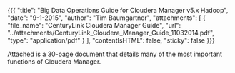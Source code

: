 {{{
  "title": "Big Data Operations Guide for Cloudera Manager v5.x Hadoop",
  "date": "9-1-2015",
  "author": "Tim Baumgartner",
  "attachments": [
    {
      "file_name": "CenturyLink Cloudera Manager Guide",
      "url": "../attachments/CenturyLink_Cloudera_Manager_Guide_11032014.pdf",
      "type": "application/pdf"
    }
  ],
  "contentIsHTML": false,
  "sticky": false
}}}

Attached is a 30-page document that details many of the most important functions of Cloudera Manager.

